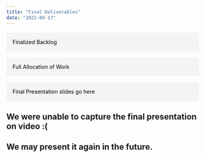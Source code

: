 ```yaml
---
title: "Final Deliverables"
date: "2022-04-17"
---
```

<style>
    .m{
        margin: 1rem 0
    }
    .a {
        background: #f4f4f4;
        color: #000000;
        display: block;
        padding: 1rem;
        text-decoration: none;
    }

    .a:hover {
        background: #e4e4e4;
    }

    .h2 {
        margin-bottom: 0;
    }

    .p {
        color: #777777;
        font-size: .8rem;
        font-style: italic;
    }
</style>

<div class="m">
    <a class="a" href="/final">Finalized Backlog</a>
</div>
<div class="m">
    <a class="a" href="/contributions">Full Allocation of Work</a>
</div>
<div class="m">
   <a class="a"> Final Presentation slides go here </a>
</div>

## We were unable to capture the final presentation on video :( 
## We may present it again in the future.